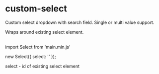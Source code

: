 # custom-select

Custom select dropdown with search field. Single or multi value support.

Wraps around existing select element.
<br>
<br>

import Select from 'main.min.js'

new Select({
	select: ''
});

select - id of existing select element
